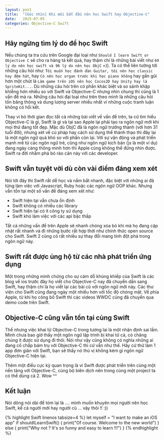 ```yaml
---
layout: post
title:  "[Góc nhìn] Khi mới bắt đầu nên học Swift hay Objective-C"
date:   2015-07-05
categories: Objective-C Swift
---
```

## Hãy ngừng tìm lý do để học Swift
Nếu chúng ta tra cứu trên Google đại loại như `Should I learn Swift or Objective C` sẽ cho ra hàng tá kết quả, hay thậm chí là những bài viết như `69 lý do nên học swift và 96 lý do nên học ObjC` =)). Ta có thể liên tưởng tới những câu hỏi như: `Tôi muốn học đánh đàn Guitar, tôi nên học classic hay đệm hát`, hay `Có nên học organ trước khi học piano không` hay gần gũi hơn một chút là `Làm game trên iOS nên học Cocos2D hay Unity hay là SpriteKit...`. Dù những câu hỏi trên có phần khác biệt và so sánh khập khiễng hơn nhiều so với Swift và Objective-C nhưng nhìn chung thì cũng là 1 vấn đề mà ra. Những câu hỏi đại loại như trên theo mình là những câu hỏi tốn băng thông và dung lượng server nhiều nhất vì những cuộc tranh luận không có hồi kết.

Thay vì bỏ thời gian đọc tất cả những bài viết về vấn đề trên, ta cứ tìm hiểu Objective-C là gì, Swift là gì và tại sao Apple lại phải tạo ra ngôn ngữ mới khi mọi thứ đang tốt đẹp. Mặc dù ObjC đã là ngôn ngữ trưởng thành (với hơn 31 tuổi đời), nhưng xét về cú pháp hay cách sử dụng thể thành thạo thì đây lại là một ngôn ngữ quá khó so với phần còn lại. Với sự vận động và phát triển mạnh mẽ từ các ngôn ngữ trẻ, cũng như ngôn ngữ kịch bản (js là một ví dụ) đang ngày càng thông minh hơn thì Apple cũng không thể đứng nhìn được. Swift ra đời nhằm phá bỏ rào cản này với các developer.
<!--more-->
## Swift vẫn tuyệt vời dù còn vài điểm đáng xem xét
Nói tới đây thì Swift rất dễ học và nắm bắt nhanh, đặc biệt với những ai đã từng làm việc với Javascript, Ruby hoặc các ngôn ngữ OOP khác. Nhưng vẫn tồn tại một số vấn đề đáng xem xét như:

- Swift hiện tại vẫn chưa ổn định
- Swift không có nhiều các library
- Swift hiện tại có ít công ty sử dụng
- Swift khó làm việc với các api bậc thấp

Tất cả những vấn đề trên Apple sẽ nhanh chóng xóa bỏ khi mà họ đang cập nhật rất nhanh và đi những bước rất hợp thời như chính thức open source cho Swift. Swift 2 cũng có rất nhiều sự thay đổi mang tính đột phá trong ngôn ngữ này.

## Swift rất được ủng hộ từ các nhà phát triển ứng dụng
Một trong những minh chứng cho sự cám dỗ khủng khiếp của Swift là các blog về ios trước đây họ viết cho Objective-C nay đã chuyển dần sang Swift, hay thậm chí là họ viết lại các bài cũ với ngôn ngữ mới này. Các thư viện cho Swift cũng đang ngày một nhiều hơn với tốc độ chóng mặt. Về phía Apple, từ khi họ công bố Swift thì các videos WWDC cũng đã chuyển qua demo code trên Swift.

## Objective-C cũng vẫn tồn tại cùng Swift
Thế nhưng việc khai tử Objective-C trong tương lai là một nhận định sai lầm. Mình chưa bao giờ thấy một ngôn ngữ lập trình bị khai tử cả, có chăng chúng ít được sử dụng đi thôi. Nói như vậy cũng không có nghĩa những ai đang cố chấp bám trụ với Objective-C thì cứ vẫn như thế. Hãy cứ thử làm 1 app đơn giản với Swift, bạn sẽ thấy nó thú vị không kém gì ngôn ngữ Objective-C hiện tại.

Thêm một điều cực kỳ quan trọng là vì Swift được phát triển trên cùng một nền tảng với Objective-C, cùng bộ biên dịch nên trong cùng một project ta có thể dùng cả 2. Wow ^^

## Kết luận
Nói dông nói dài để tóm lại là .... mình muốn khuyên mọi người nên học Swift, kể cả người mới hay người cũ ... vậy thôi !! :))


{% highlight Swift linenos tabsize=4 %}
let myself = "I want to make an iOS app"
if shouldILearnSwift() {
    print("Of course. Welcome to the new world")
} else {
    print("Why not ? It's so funny and easy to learn !!!")
}
{% endhighlight %}
